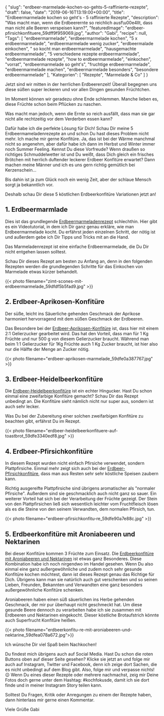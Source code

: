 {
    "slug": "erdbeer-marmelade-kochen-so-gehts-5-raffinierte-rezepte",
    "draft": false,
    "date": "2019-06-16T13:19:00+00:00",
    "title": "Erdbeermarmelade kochen so geht's  - 5 raffinierte Rezepte",
    "description": "Was macht man, wenn die Erdbeerernte so reichlich ausf\u00e4llt, dass man nicht alle Beeren verspeisen kann?",
    "featuredImage": "erdbeer-pfirsichkonfituere_59dff9f959069.jpg",
    "author": "Gabi",
    "recipe": null,
    "Tags": [
        "erdbeermarmelade",
        "erdbeermarmelade kochen",
        "5 x erdbeermarmelade",
        "erdbeermarmelade wenig zucker",
        "erdbeermalade einkochen",
        " so kocht man erdbeermarmelade",
        "hausgemachte erdbeermarmelade",
        "5 verschiedene rezepte erdbeermarmelade",
        "erdbeermarmelade rezepte",
        "how to erdbeermarmelade",
        "einkochen",
        "vorrat",
        "erdbeermarmelade so geht's",
        "fruchtige erdbeermarmelade",
        "erdbeermarmelade machen",
        "erdbeermarmelade besonders",
        "besondere erdbeermarmelade"
    ],
    "Kategorien": [
        "Rezepte",
        "Marmelade & Co"
    ]
}

Jetzt sind wir mitten in der herrlichen Erdbeerenzeit! Überall begegnen uns diese süßen super leckeren und vor allen Dingen gesunden Früchtchen.

Im Moment können wir geradezu ohne Ende schlemmen. Manche lieben es, diese Früchte schon beim Pflücken zu naschen.

Was macht man jedoch, wenn die Ernte so reich ausfällt, dass man sie gar nicht alle rechtzeitig vor dem Verderben essen kann?

Dafür habe ich die perfekte Lösung für Dich! Schau Dir meine 5 Erdbeermameladenrezepte an und schon Du hast dieses Problem nicht mehr. Ich mache mir gerne Konfitüre. Ja, das ist bei der Wärme manchmal nicht so angenehm, aber dafür habe ich dann im Herbst und Winter immer noch Summer Feeling. Kennst Du diese Vorfreude? Wenn draußen so richtiges Schmuddelwetter ist und Du weißt, dass Dich gleich ein frisches Brötchen mit herrlich duftender leckerer Erdbeer Konfitüre erwartet? Dann machen meine Männer und ich es uns gern richtig gemütlich bei Kerzenschein...

Bis dahin ist ja zum Glück noch ein wenig Zeit, aber der schlaue Mensch sorgt ja bekanntlich vor.

Deshalb schau Dir diese 5 köstlichen Erdbeerkonfitüre Variationen jetzt an!

## 1. Erdbeermarmlade

Dies ist das grundlegende [Erdbeermarmeladenrezept](https://kochfokus.de/artikel/erdbeermarmelade-selbst-gemacht/ "Erdbeermarmeladenrezept") schlechthin. Hier gibt es ein Videotutorial, in dem ich Dir ganz genau erkläre, wie man Erdbeermarmelade kocht. Du erfährst jeden einzelnen Schritt, der nötig ist und außerdem gebe ich Dir Tipps und Tricks mit an die Hand.

Das Marmeladenrezept ist eine einfache Erdbeermarmelade, die Du Dir nicht entgehen lassen solltest.

Schau Dir dieses Rezept am besten zu Anfang an, denn in den folgenden Rezepten werden die grundlegenden Schritte für das Einkochen von Marmelade etwas kürzer behandelt.

{{< photo filename="zimt-scones-mit-erdbeermarmelade_59dfdf5b5fad9.jpg" >}}

## 2. Erdbeer-Aprikosen-Konfitüre

Der  süße, leicht ins Säuerliche gehenden Geschmack der Aprikose harmoniert hervorragend mit dem süßen Geschmack der Erdbeeren.

Das Besondere bei der [Erdbeer-Aprikosen-Konfitüre](https://kochfokus.de/artikel/erdbeer-aprikosen-konfituere/ "Erdbeer-Aprikosen-Konfitüre") ist, dass hier mit einem 2:1 Gelierzucker gearbeitet wird. Das hat den Vorteil, dass man für 1 Kg Früchte und nur 500 g von diesem Gelierzucker braucht. Während man beim 1:1 Gelierzucker für 1Kg Früchte auch 1 Kg Zucker braucht, ist hier also nur die Hälfte der Menge an Zucker nötig.

{{< photo filename="erdbeer-aprikosen-marmelade_59dfe0a387767.jpg" >}}

## 3. Erdbeer-Heidelbeerkonfitüre

Die [Erdbeer-Heidelbeerkonfitüre](https://kochfokus.de/artikel/erdbeer-heidelbeerkonfituere/ "Erdbeer-Heidelbeerkonfitüre") ist ein echter Hingucker. Hast Du schon einmal eine zweifarbige Konfitüre gemacht? Schau Dir das Rezept unbedingt an. Die Konfitüre sieht nämlich nicht nur super aus, sondern ist auch sehr lecker. 

Was Du bei der Zubereitung einer solchen zweifarbigen Konfitüre zu beachten gibt, erfährst Du im Rezept.

{{< photo filename="erdbeer-heidelbeerkonfituere-auf-toastbrot_59dfe3340edf8.jpg" >}}

## 4. Erdbeer-Pfirsichkonfitüre

In diesem Rezept wurden nicht einfach Pfirsiche verwendet, sondern Plattpfirsiche. Einmal mehr zeigt sich auch bei der [Erdbeer-Pfirsichkonfitüre](https://kochfokus.de/artikel/erdbeer-pfirsichkonfituere/ "Erdbeer-Pfirsichkonfitüre"), dass man aus Resten sehr sehr köstliche Speisen zaubern kann.

Richtig ausgereifte Plattpfirsiche sind übrigens aromatischer als "normaler Pfirsiche". Außerdem sind sie geschmacklich auch nicht ganz so sauer. Ein weiterer Vorteil hat sich bei der Verarbeitung der Früchte gezeigt. Der Stein von den Plattpfirsichen ließ sich wesentlich leichter vom Fruchtfleisch lösen als es die Steine von den seinem Verwandten, dem normalen Pfirsich, tun.

{{< photo filename="erdbeer-pfirsichkonfitu-re_59dfe90a7e88c.jpg" >}}

## 5. Erdbeerkonfitüre mit Aroniabeeren und Nektarinen

Bei dieser Konfitüre kommen 3 Früchte zum Einsatz. Die [Erdbeerkonfitüre mit Aroniabeeren und Nektarinen](https://kochfokus.de/artikel/erbeerkonfituere-mit-aroniabeeren-und-nektarinen/ "Erdbeerkonfitüre mit Aroniabeeren und Nektarinen") ist etwas ganz Besonderes. Diese Kombination habe ich noch nirgendwo im Handel gesehen. Wenn Du also einmal eine ganz außergewöhnliche und zudem noch sehr gesunde Konfitüre kochen möchtest, dann ist dieses Rezept genau das Richtige für Dich. Übrigens kann man sie natürlich auch gut verschenken und so seinen Lieben, Freunden, Bekannten und Verwandten eine ganz besonders außergewöhnliche Konfitüre schenken.

Aroniabeeren haben einen süß säuerlichen ins Herbe gehenden Geschmack, der mir pur überhaupt nicht geschmeckt hat. Um diese gesunde Beere dennoch zu verarbeiten habe ich sie zusammen mit Erdbeeren und Nektarinen eingekocht. Dieser köstliche Brotaufstrich könnte auch Superfrucht Konfitüre heißen.

{{< photo filename="erdbeerkonfitu-re-mit-aroniabeeren-und-nektarine_59dfea078a672.jpg">}}

Ich wünsche Dir viel Spaß beim Nachkochen!

Du findest mich übrigens auch auf Social Media. Hast Du schon die roten Buttons oben auf dieser Seite gesehen? Klicke sie jetzt an und folge mir auch auf Instagram, Twitter und Facebook, denn ich zeige dort Sachen, die es nicht unbedingt auf dem Blog gibt. Also, folge mir und verpasse nichts! 😉 Wenn Du eines dieser Rezepte oder mehrere nachmachst, zeig mir Deine Fotos doch gerne unter dem Hashtag: #kochfokusde, damit ich sie dort finde und in meiner Instagram Story teilen kann.

Solltest Du Fragen, Kritik oder Anregungen  zu einem der Rezepte haben, dann hinterlass mir gerne einen Kommentar.

Viele Grüße
Gabi